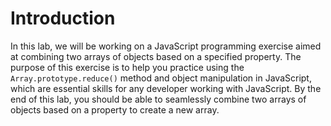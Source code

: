 # Introduction

In this lab, we will be working on a JavaScript programming exercise aimed at combining two arrays of objects based on a specified property. The purpose of this exercise is to help you practice using the `Array.prototype.reduce()` method and object manipulation in JavaScript, which are essential skills for any developer working with JavaScript. By the end of this lab, you should be able to seamlessly combine two arrays of objects based on a property to create a new array.

